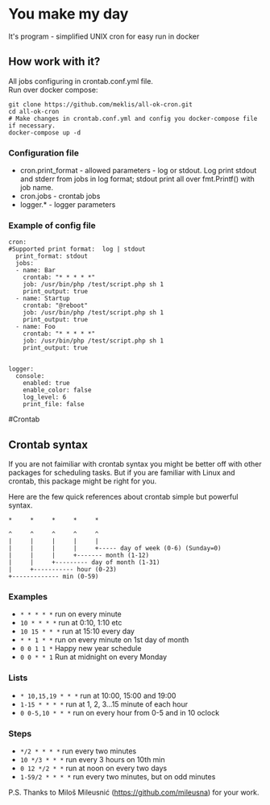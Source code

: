 # You make my day  
It's program - simplified UNIX cron for easy run in docker 


## How work with it?
All jobs configuring in crontab.conf.yml file.   
Run over docker compose:
``` 
git clone https://github.com/meklis/all-ok-cron.git
cd all-ok-cron
# Make changes in crontab.conf.yml and config you docker-compose file if necessary.
docker-compose up -d 
```

### Configuration file 
* cron.print_format - allowed parameters - log or stdout. Log print stdout and stderr from jobs in log format; stdout print all over fmt.Printf() with job name.    
* cron.jobs - crontab jobs
* logger.* - logger parameters 

### Example of  config file 
``` 
cron:
#Supported print format:  log | stdout
  print_format: stdout
  jobs:
  - name: Bar
    crontab: "* * * * *"
    job: /usr/bin/php /test/script.php sh 1
    print_output: true
  - name: Startup
    crontab: "@reboot"
    job: /usr/bin/php /test/script.php sh 1
    print_output: true
  - name: Foo
    crontab: "* * * * *"
    job: /usr/bin/php /test/script.php sh 1
    print_output: true


logger:
  console:
    enabled: true
    enable_color: false
    log_level: 6
    print_file: false

```

#Crontab
## Crontab syntax <a id="syntax"></a>

If you are not faimiliar with crontab syntax you might be better off with other packages for scheduling tasks. But if you are familiar with Linux and crontab, this package might be right for you.

Here are the few quick references about crontab simple but powerful syntax.

```
*     *     *     *     *        

^     ^     ^     ^     ^
|     |     |     |     |
|     |     |     |     +----- day of week (0-6) (Sunday=0)
|     |     |     +------- month (1-12)
|     |     +--------- day of month (1-31)
|     +----------- hour (0-23)
+------------- min (0-59)
```

### Examples

+ `* * * * *` run on every minute
+ `10 * * * *` run at 0:10, 1:10 etc
+ `10 15 * * *` run at 15:10 every day
+ `* * 1 * *` run on every minute on 1st day of month
+ `0 0 1 1 *` Happy new year schedule
+ `0 0 * * 1` Run at midnight on every Monday

### Lists

+ `* 10,15,19 * * *` run at 10:00, 15:00 and 19:00
+ `1-15 * * * *` run at 1, 2, 3...15 minute of each hour
+ `0 0-5,10 * * *` run on every hour from 0-5 and in 10 oclock

### Steps
+ `*/2 * * * *` run every two minutes
+ `10 */3 * * *` run every 3 hours on 10th min
+ `0 12 */2 * *` run at noon on every two days
+ `1-59/2 * * * *` run every two minutes, but on odd minutes



P.S. Thanks to Miloš Mileusnić (https://github.com/mileusna) for your work.
